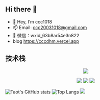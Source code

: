 ## Hi there 👋
- 👋 Hey, I’m ccc1018
- 📫 Email: ccc20031018@gmail.com
- 💬 微信：wxid_63b8ar54e3n822
- blog https://cccdhm.vercel.app



<h2>技术栈</h2>
<p align="center">
  <a href="https://skillicons.dev">
    <img src="https://skillicons.dev/icons?i=vue,react,js,ts,webpack,nodejs,nestjs,md,docker,redis,mysql" />
  </a>
</p>
<p align="center">
<img src="https://img.shields.io/badge/-HTML5-E34F26?style=flat-square&logo=html5&logoColor=white" /> 
<img src="https://img.shields.io/badge/-CSS3-1572B6?style=flat-square&logo=css3" /> 
<img src="https://img.shields.io/badge/-JavaScript-oringe?style=flat-square&logo=javascript" />
</p>


![Taot's GitHub stats](https://github-readme-stats.vercel.app/api?username=ccc1018)
![Top Langs](https://github-readme-stats.vercel.app/api/top-langs/?username=ccc1018&size_weight=0.5&count_weight=0.5&langs_count=8)
![](https://stats.justsong.cn/api/csdn?username=ccc1018&cn=true)
